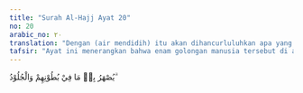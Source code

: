 ```yaml
---
title: "Surah Al-Hajj Ayat 20"
no: 20
arabic_no: ٢٠
translation: "Dengan (air mendidih) itu akan dihancurluluhkan apa yang ada dalam perut dan kulit mereka."
tafsir: "Ayat ini menerangkan bahwa enam golongan manusia tersebut di atas dapat dibagi kepada dua golongan saja, yaitu golongan kafir dan golongan mukmin. Yang termasuk golongan kafir ialah orang-orang Yahudi, orang-orang shabi'in, orang-orang Nasrani, orang-orang Majusi dan orang-orang yang mempersekutukan Allah. Kelima golongan ini mempunyai asas-asas kepercayaan yang berbeda, golongan yang satu tidak mengakui bahkan mengingkari pokok-pokok kepercayaan golongan yang lain, sehingga antara mereka terjadi pertikaian pendapat yang kadang-kadang meningkat menjadi permusuhan. Golongan kedua ialah golongan mukmin yaitu golongan yang taat kepada Allah. Antara golongan pertama dan golongan kedua sering terjadi perdebatan dan permusuhan, sebagaimana yang dilukiskan dan sabab nuzul ayat di atas.\n\nDalam ayat ini dan ayat berikutnya akan digambarkan bentuk-bentuk hukuman dan azab yang akan diterima oleh orang-orang kafir serta bentuk-bentuk nikmat yang akan diterima oleh orang-orang mukmin kelak.\n\nAzab yang akan diterima oleh orang-orang kafir diterangkan Allah sebagai berikut:\n\n1. Orang-orang kafir itu akan dimasukkan ke dalam api neraka yang panas menyala-nyala, sehingga api itu meliputi seluruh badan mereka, seperti pakaian yang membungkus dan meliputi seluruh badan orang yang memakainya.\n\nPada ayat lain diterangkan pula keadaan orang-orang kafir di dalam neraka; mereka diliputi api neraka sampai meliputi seluruh badan mereka. Allah berfirman:\n\nBagi mereka tikar tidur dari api neraka dan di atas mereka ada selimut (api neraka). Demikianlah Kami memberi balasan kepada orang-orang yang zalim. (al-A'raf/7: 41)\n\nSebagian ulama berpendapat bahwa pakaian yang menutupi seluruh badan mereka itu, terbuat dari cairan aspal sangat panas, sebagaimana firman Allah:\n\nPakaian mereka dari cairan aspal, dan wajah mereka ditutup oleh api neraka. (Ibrahim/14: 50)\n\n2. Dituangkan ke atas kepala mereka air yang mendidih yang sangat panas. Hadis Nabi Muhammad saw menjelaskan pula hal ini\n\nDari Abi Hurairah, sesungguhnya dia membaca ayat ini, ia berkata, \"Aku mendengar Rasulullah saw, bersabda, \"Sesungguhnya air panas mendidih dituangkan ke atas kepala mereka (orang-orang kafir), lalu air panas itu menembus ubun-ubunnya sampai ke rongga perutnya, maka dihancurkannya apa yang berada dalam rongga perut itu, hingga sampailah air panas itu ke tumitnya dan dalam keadaan cair, kemudian (tubuh orang itu) kembali seperti semula. (Riwayat at-Tirmidzi)\n\n3. Mereka dicambuk dengan cemeti-cemeti yang terbuat dari besi, hingga mengenai muka, kepala dan seluruh tubuhnya. Dari Abi Sa'id al-Khudriy, dari Rasulullah bersabda, \"Seandainya cambuk dan besi diletakkan di bumi kemudian berkumpul manusia dan jin, mereka tidak bisa mengangkatnya dari bumi. (Riwayat Ahmad)\n\n4. Setiap mereka mencoba lari keluar dari neraka, mereka dihalau dan dicambuk dengan cemeti itu, seraya dikatakan kepada mereka, \"Rasakanlah olehmu azab ini, sebagai balasan bagi keingkaran dan kedurhakaan.\"\n\nInilah gambaran azab ukhrawi yang diterangkan Allah kepada manusia. Dengan keterangan itu manusia dapat membayangkan bagaimana hebat dan pedihnya azab yang diterima orang-orang kafir di hari Kiamat, sehingga gambaran itu merupakan kabar yang menakutkan baginya. Hal ini sebagai salah satu cara Al-Qur'an meyakinkan manusia dan menyadarkannya dari keingkaran dan kedurhakaan yang telah diperbuatnya. Bagaimana hakekat yang sebenarnya dari azab ukhrawi itu, adalah termasuk pengetahuan yang gaib, hanya Allah sajalah yang Maha Mengetahui, mungkin sesuai dengan yang dilukiskan itu yang berupa azab jasmani atau mungkin pula berupa azab jasmani dan azab rohani."
---
```

يُصْهَرُ بِهٖ مَا فِيْ بُطُوْنِهِمْ وَالْجُلُوْدُ ۗ